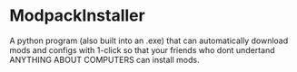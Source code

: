# ModpackInstaller
A python program (also built into an .exe) that can automatically download mods and configs with 1-click so that your friends who dont undertand ANYTHING ABOUT COMPUTERS can install mods.
